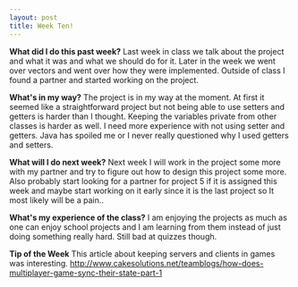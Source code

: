 ```yaml
---
layout: post
title: Week Ten!
---
```


**What did I do this past week?**
Last week in class we talk about the project and what it was and what we should do for it. Later in the week we went over vectors and went over how they were implemented. Outside of class I found a partner and started working on the project.

**What's in my way?**
The project is in my way at the moment. At first it seemed like a straightforward project but not being able to use setters and getters is harder than I thought. Keeping the variables private from other classes is harder as well. I need more experience with not using setter and getters. Java has spoiled me or I never really questioned why I used getters and setters.

**What will I do next week?**
Next week I will work in the project some more with my partner and try to figure out how to design this project some more. Also probably start looking for a partner for project 5 if it is assigned this week and maybe start working on it early since it is the last project so It most likely will be a pain..

**What's my experience of the class?**
I am enjoying the projects as much as one can enjoy school projects and I am learning from them instead of just doing something really hard. Still bad at quizzes though.

**Tip of the Week**
This article about keeping servers and clients in games was interesting. <http://www.cakesolutions.net/teamblogs/how-does-multiplayer-game-sync-their-state-part-1>

